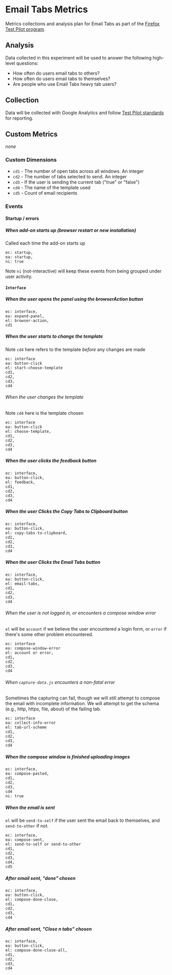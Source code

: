 # Email Tabs Metrics

Metrics collections and analysis plan for Email Tabs as part of the [Firefox Test Pilot program](https://testpilot.firefox.com).

## Analysis

Data collected in this experiment will be used to answer the following high-level questions:

* How often do users email tabs to others?
* How often do users email tabs to themselves?
* Are people who use Email Tabs heavy tab users?



## Collection
Data will be collected with Google Analytics and follow [Test Pilot standards](https://github.com/mozilla/testpilot/blob/master/docs/experiments/ga.md) for reporting.

## Custom Metrics
*none*

### Custom Dimensions

* `cd1` - The number of open tabs across all windows.  An integer
* `cd2` - The number of tabs selected to send.  An integer
* `cd3` - If the user is sending the current tab ("true" or "false")
* `cd4` - The name of the template used
* `cd5` - Count of email recipients

### Events

#### Startup / errors

##### When add-on starts up (browser restart or new installation)

Called each time the add-on starts up

```
ec: startup,
ea: startup,
ni: true
```

Note `ni` (not-interactive) will keep these events from being grouped under user activity.

#### `Interface`

##### When the user opens the panel using the browserAction button

```
ec: interface,
ea: expand-panel,
el: browser-action,
cd1
```

##### When the user starts to change the template
Note `cd4` here refers to the template *before* any changes are made

```
ec: interface
ea: button-click
el: start-choose-template
cd1,
cd2,
cd3,
cd4
```

###### When the user changes the template
Note `cd4` here is the template chosen

```
ec: interface
ea: button-click
el: choose-template,
cd1,
cd2,
cd3,
cd4
```

##### When the user clicks the feedback button
```
ec: interface,
ea: button-click,
el: feedback,
cd1,
cd2,
cd3,
cd4
```

##### When the user Clicks the Copy Tabs to Clipboard button
```
ec: interface,
ea: button-click,
el: copy-tabs-to-clipboard,
cd1,
cd2,
cd3,
cd4
```

##### When the user Clicks the Email Tabs button
```
ec: interface,
ea: button-click,
el: email-tabs,
cd1,
cd2,
cd3,
cd4
```

###### When the user is not logged in, or encounters a compose window error
`el` will be `account` if we believe the user encountered a login form, or `error` if there's some other problem encountered.

```
ec: interface
ea: compose-window-error
el: account or error,
cd1,
cd2,
cd3,
cd4
```

###### When `capture-data.js` encounters a non-fatal error
Sometimes the capturing can fail, though we will still attempt to compose the email with incomplete information. We will attempt to get the schema (e.g., http, https, file, about) of the failing tab.

```
ec: interface
ea: collect-info-error
el: tab-url-scheme
cd1,
cd2,
cd3,
cd4
```

##### When the compose window is finished uploading images
```
ec: interface,
ea: compose-pasted,
cd1,
cd2,
cd3,
cd4
ni: true
```

##### When the email is sent
`el` will be `send-to-self` if the user sent the email back to themselves, and `send-to-other` if not.

```
ec: interface,
ea: compose-sent,
el: send-to-self or send-to-other
cd1,
cd2,
cd3,
cd4,
cd5
```

##### After email sent, "done" chosen
```
ec: interface,
ea: button-click,
el: compose-done-close,
cd1,
cd2,
cd3,
cd4
```

##### After email sent, "Close n tabs" chosen
```
ec: interface,
ea: button-click,
el: compose-done-close-all,
cd1,
cd2,
cd3,
cd4
```
